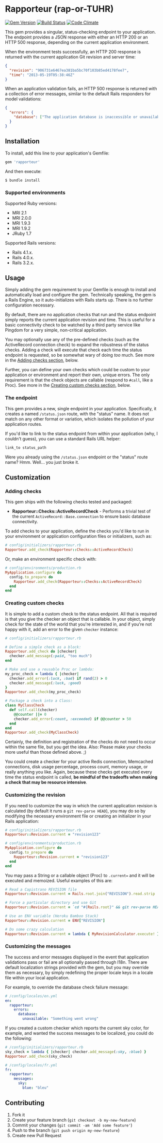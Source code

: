 # Rapporteur (rap-or-TUHR)

[![Gem Version](http://img.shields.io/gem/v/rapporteur.svg)](http://rubygems.org/gems/rapporteur)
[![Build Status](http://img.shields.io/travis/codeschool/rapporteur/master.svg)](https://travis-ci.org/codeschool/rapporteur)
[![Code Climate](http://img.shields.io/codeclimate/github/codeschool/rapporteur.svg)](https://codeclimate.com/github/codeschool/rapporteur)

This gem provides a singular, status-checking endpoint to your application. The
endpoint provides a JSON response with either an HTTP 200 or an HTTP 500
response, depending on the current application environment.

When the environment tests successfully, an HTTP 200 response is returned with
the current application Git revision and server time:

```json
{
  "revision": "906731e6467ea381ba5bc70f103b85ed4178fee7",
  "time": "2013-05-19T05:38:46Z"
}
```

When an application validation fails, an HTTP 500 response is returned with a
collection of error messages, similar to the default Rails responders for model
validations:

```json
{
  "errors": {
    "database": ["The application database is inaccessible or unavailable"]
  }
}
```

## Installation

To install, add this line to your application's Gemfile:

```ruby
gem 'rapporteur'
```

And then execute:

```bash
$ bundle install
```

### Supported environments

Supported Ruby versions:

* MRI 2.1
* MRI 2.0.0
* MRI 1.9.3
* MRI 1.9.2
* JRuby 1.7

Supported Rails versions:

* Rails 4.1.x.
* Rails 4.0.x.
* Rails 3.2.x.

## Usage

Simply adding the gem requirement to your Gemfile is enough to install and
automatically load and configure the gem. Technically speaking, the gem is a
Rails Engine, so it auto-initializes with Rails starts up. There is no further
configuration necessary.

By default, there are no application checks that run and the status endpoint
simply reports the current application revision and time. This is useful for a
basic connectivity check to be watched by a third party service like Pingdom
for a very simple, non-critical application.

You may optionally use any of the pre-defined checks (such as the ActiveRecord
connection check) to expand the robustness of the status checks. Adding a check
will execute that check each time the status endpoint is requested, so be
somewhat wary of doing _too_ much. See more in the [Adding checks
section](#adding-checks), below.

Further, you can define your own checks which could be custom to your
application or environment and report their own, unique errors.  The only
requirement is that the check objects are callable (respond to `#call`, like a
Proc). See more in the [Creating custom checks
section](#creating-custom-checks), below.

### The endpoint

This gem provides a new, single endpoint in your application. Specifically, it
creates a named `/status.json` route, with the "status" name. It does not match
on any other format or variation, which isolates the pollution of your
application routes.

If you'd like to link to the status endpoint from within your application (why,
I couldn't guess), you can use a standard Rails URL helper:

```ruby
link_to status_path
```

Were you already using the `/status.json` endpoint or the "status" route name?
Hmm. Well... you just broke it.

## Customization

### Adding checks

This gem ships with the following checks tested and packaged:

* **Rapporteur::Checks::ActiveRecordCheck** - Performs a trivial test
  of the current `ActiveRecord::Base.connection` to ensure basic database
  connectivity.

To add checks to your application, define the checks you'd like to run in your
environment or application configuration files or initializers, such as:

```ruby
# config/initializers/rapporteur.rb
Rapporteur.add_check(Rapporteur::Checks::ActiveRecordCheck)
```

Or, make an environment specific check with:

```ruby
# config/environments/production.rb
MyApplication.configure do
  config.to_prepare do
    Rapporteur.add_check(Rapporteur::Checks::ActiveRecordCheck)
  end
end
```

### Creating custom checks

It is simple to add a custom check to the status endpoint. All that is required
is that you give the checker an object that is callable. In your object, simply
check for the state of the world that you're interested in, and if you're not
happy with it, add an error to the given `checker` instance:

```ruby
# config/initializers/rapporteur.rb

# Define a simple check as a block:
Rapporteur.add_check do |checker|
  checker.add_message(:paid, "too much")
end

# Make and use a reusable Proc or lambda:
my_proc_check = lambda { |checker|
  checker.add_error(:luck, :bad) if rand(2) > 0
  checker.add_message(:luck, :good)
}
Rapporteur.add_check(my_proc_check)

# Package a check into a Class:
class MyClassCheck
  def self.call(checker)
    @@counter ||= 0
    checker.add_error(:count, :exceeded) if @@counter > 50
  end
end
Rapporteur.add_check(MyClassCheck)
```

Certainly, the definition and registration of the checks do not need to occur
within the same file, but you get the idea. Also: Please make your checks more
useful than those defined above. ;)

You could create a checker for your active Redis connection, Memcached
connections, disk usage percentage, process count, memory usage, or really
anything you like. Again, because these checks get executed every time the
status endpoint is called, **be mindful of the tradeoffs when making a check that
may be resource intensive**.

### Customizing the revision

If you need to customize the way in which the current application revision is
calculated (by default it runs a `git rev-parse HEAD`), you may do so by
modifying the necessary environment file or creating an initializer in your
Rails application:

```ruby
# config/initializers/rapporteur.rb
Rapporteur::Revision.current = "revision123"
```

```ruby
# config/environments/production.rb
MyApplication.configure do
  config.to_prepare do
    Rapporteur::Revision.current = "revision123"
  end
end
```

You may pass a String or a callable object (Proc) to `.current=` and it will be
executed and memoized. Useful examples of this are:

```ruby
# Read a Capistrano REVISION file
Rapporteur::Revision.current = Rails.root.join("REVISION").read.strip

# Force a particular directory and use Git
Rapporteur::Revision.current = `cd "#{Rails.root}" && git rev-parse HEAD`.strip

# Use an ENV variable (Heroku Bamboo Stack)
Rapporteur::Revision.current = ENV["REVISION"]

# Do some crazy calculation
Rapporteur::Revision.current = lambda { MyRevisionCalculator.execute! }
```

### Customizing the messages

The success and error messages displayed in the event that application
validations pass or fail are all optionally passed through I18n. There are
default localization strings provided with the gem, but you may override them
as necessary, by simply redefining the proper locale keys in a locale file
within your local application.

For example, to override the database check failure message:

```yaml
# /config/locales/en.yml
en:
  rapporteur:
    errors:
      database:
        unavailable: "Something went wrong"
```

If you created a custom checker which reports the current sky color, for
example, and wanted the success messages to be localized, you could do the
following:

```ruby
# /config/initializers/rapporteur.rb
sky_check = lambda { |checker| checker.add_message(:sky, :blue) }
Rapporteur.add_check(sky_check)
```

```yaml
# /config/locales/fr.yml
fr:
  rapporteur:
    messages:
      sky:
        blue: "bleu"
```

## Contributing

1. Fork it
2. Create your feature branch (`git checkout -b my-new-feature`)
3. Commit your changes (`git commit -am 'Add some feature'`)
4. Push to the branch (`git push origin my-new-feature`)
5. Create new Pull Request
